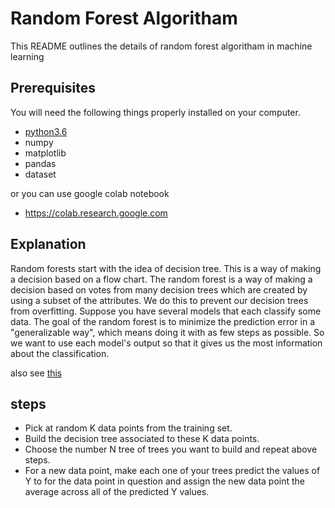 # Random Forest Algoritham

This README outlines the details of random forest algoritham in machine learning

## Prerequisites

You will need the following things properly installed on your computer.

* [python3.6](https://www.python.org/downloads/)
* numpy
* matplotlib 
* pandas
* dataset 

or you can use google colab notebook
* https://colab.research.google.com

## Explanation
Random forests start with the idea of decision tree. This is a way of making a decision based on a flow chart. The random forest is a way of making a decision based on votes from many decision trees which are created by using a subset of the attributes. We do this to prevent our decision trees from overfitting.
Suppose you have several models that each classify some data. The goal of the random forest is to minimize the prediction error in a "generalizable way", which means doing it with as few steps as possible. So we want to use each model's output so that it gives us the most information about the classification.

also see [this](https://www.youtube.com/watch?v=i8D90DkCLhI)

## steps
* Pick at random K data points from the training set.
* Build the decision tree associated to these K data points.
* Choose the number N tree of trees you want to build and repeat above steps.
* For a new data point, make each one of your trees predict the values of Y to for the data point in question and assign the new data point the average across all of the predicted Y values.
